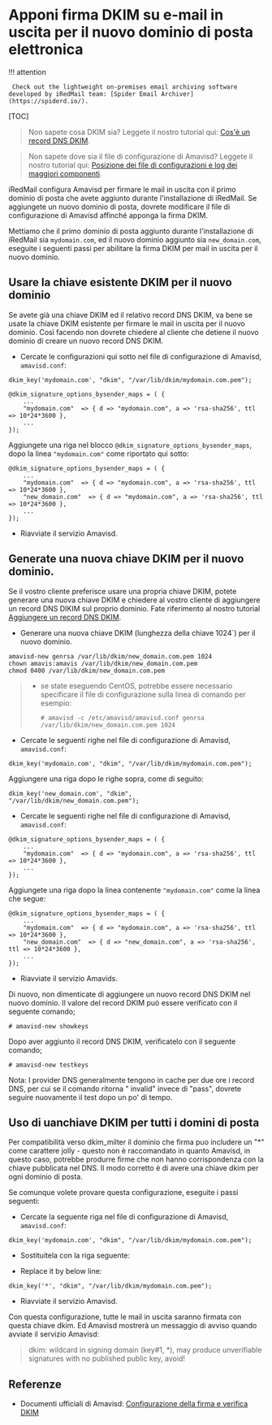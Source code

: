 # Apponi firma DKIM su e-mail in uscita per il nuovo dominio di posta elettronica

!!! attention

	 Check out the lightweight on-premises email archiving software developed by iRedMail team: [Spider Email Archiver](https://spiderd.io/).

[TOC]

> Non sapete cosa DKIM sia? Leggete il nostro tutorial qui:
> [Cos'è un record DNS DKIM](./setup.dns.html#dkim-record-for-your-mail-domain-name).

> Non sapete dove sia il file di configurazione di Amavisd? Leggete il nostro tutorial qui:
> [Posizione dei file di configurazioni e log dei maggiori componenti](file.locations.html#amavisd).

iRedMail configura Amavisd per firmare le mail in uscita con il primo dominio di posta che avete
aggiunto durante l'installazione di iRedMail. Se aggiungete un nuovo dominio di posta, dovrete modificare
il file di configurazione di Amavisd affinché apponga la firma DKIM.

Mettiamo che il primo dominio di posta aggiunto durante l'installazione di iRedMail sia `mydomain.com`,
ed il nuovo dominio aggiunto sia `new_domain.com`, eseguite i seguenti passi per abilitare la firma DKIM per mail in uscita per il nuovo dominio.

## Usare la chiave esistente DKIM per il nuovo dominio

Se avete già una chiave DKIM ed il relativo record DNS DKIM, va bene se usate la chiave DKIM  esistente per
firmare le mail in uscita per il nuovo dominio. Così facendo non dovrete chiedere al cliente che detiene il nuovo dominio di creare un nuovo record DNS DKIM.

* Cercate le configurazioni qui sotto nel file di configurazione di Amavisd, `amavisd.conf`:

```
dkim_key('mydomain.com', "dkim", "/var/lib/dkim/mydomain.com.pem");

@dkim_signature_options_bysender_maps = ( {
    ...
    "mydomain.com"  => { d => "mydomain.com", a => 'rsa-sha256', ttl => 10*24*3600 },
    ...
});
```

Aggiungete una riga  nel blocco `@dkim_signature_options_bysender_maps`, dopo la linea `"mydomain.com"` come
riportato qui sotto:

```
@dkim_signature_options_bysender_maps = ( {
    ...
    "mydomain.com"  => { d => "mydomain.com", a => 'rsa-sha256', ttl => 10*24*3600 },
    "new_domain.com"  => { d => "mydomain.com", a => 'rsa-sha256', ttl => 10*24*3600 },
    ...
});
```

* Riavviate il servizio Amavisd.

## Generate una nuova chiave DKIM per il nuovo dominio.

Se il vostro cliente preferisce usare una propria chiave DKIM, potete generare una nuova chiave DKIM e chiedere al
vostro cliente di aggiungere un record DNS DIKIM sul proprio dominio. Fate riferimento al nostro tutorial
[Aggiungere un record DNS DKIM](setup.dns.html#dkim-record-for-your-mail-domain-name).

* Generare una  nuova chiave DKIM (lunghezza della chiave 1024`) per il nuovo dominio.

```shell
amavisd-new genrsa /var/lib/dkim/new_domain.com.pem 1024
chown amavis:amavis /var/lib/dkim/new_domain.com.pem
chmod 0400 /var/lib/dkim/new_domain.com.pem
```

> * se state eseguendo CentOS, potrebbe essere necessario specificare il file di configurazione sulla linea di comando
>    per esempio:
>
>    `# amavisd -c /etc/amavisd/amavisd.conf genrsa /var/lib/dkim/new_domain.com.pem 1024`

* Cercate le seguenti righe nel file di configurazione di Amavisd, `amavisd.conf`:

```
dkim_key('mydomain.com', "dkim", "/var/lib/dkim/mydomain.com.pem");
```

Aggiungere una riga dopo le righe sopra, come di seguito:

```
dkim_key('new_domain.com', "dkim", "/var/lib/dkim/new_domain.com.pem");
```

* Cercate le seguenti righe nel file di configurazione di Amavisd, `amavisd.conf`:

```
@dkim_signature_options_bysender_maps = ( {
    ...
    "mydomain.com"  => { d => "mydomain.com", a => 'rsa-sha256', ttl => 10*24*3600 },
    ...
});
```

Aggiungete una riga dopo la linea contenente `"mydomain.com"` come la linea che segue:

```
@dkim_signature_options_bysender_maps = ( {
    ...
    "mydomain.com"  => { d => "mydomain.com", a => 'rsa-sha256', ttl => 10*24*3600 },
    "new_domain.com"  => { d => "new_domain.com", a => 'rsa-sha256', ttl => 10*24*3600 },
    ...
});
```

* Riavviate il servizio Amavids.

Di nuovo, non dimenticate di aggiungere un nuovo record DNS DKIM nel nuovo dominio. Il valore del record DKIM
può essere verificato con il seguente comando;

```shell
# amavisd-new showkeys
```

Dopo aver aggiunto il record DNS DKIM, verificatelo con il seguente comando;

```shell
# amavisd-new testkeys
```

Nota: I provider DNS generalmente tengono in cache per due ore i record DNS, per cui se il comando ritorna " invalid"
invece di "pass", dovrete seguire nuovamente il test dopo un po' di tempo.

## Uso di uanchiave DKIM per tutti i domini di posta

Per compatibilità verso dkim_milter il dominio che firma puo includere un "*" come carattere jolly - questo non è raccomandato in quanto Amavisd, in questo caso, potrebbe produrre firme che non hanno corrispondenza con la chiave pubblicata nel DNS. Il modo corretto è di avere una chiave dkim per ogni dominio di posta.

Se comunque volete provare questa configurazione, eseguite i passi seguenti:

* Cercate la seguente riga nel file di configurazione di Amavisd, `amavisd.conf`:

```
dkim_key('mydomain.com', "dkim", "/var/lib/dkim/mydomain.com.pem");
```

* Sostituitela con la riga seguente:

* Replace it by below line:

```
dkim_key('*', "dkim", "/var/lib/dkim/mydomain.com.pem");
```

* Riavviate il servizio Amavisd.

Con questa configurazione, tutte le mail in uscita saranno firmata con questa  chiave dkim. Ed Amavisd mostrerà un messaggio di avviso quando avviate il servizio Amavisd:

> dkim: wildcard in signing domain (key#1, *), may produce unverifiable
> signatures with no published public key, avoid!

## Referenze

* Documenti ufficiali di Amavisd: [Configurazione della firma e verifica DKIM](http://www.ijs.si/software/amavisd/amavisd-new-docs.html#dkim)
